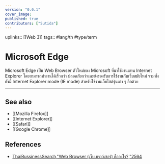 ```yaml
---
version: "0.0.1"
cover_image:
published: true
contributors: ["Sutida"]
---
```

uplinks:: [[Web 3]]
tags:: #lang/th #type/term

# Microsoft Edge
Microsoft Edge เป็น Web Browser ตัวใหม่ของ Microsoft ที่มาใช้งานแทน Internet Explorer โดยสามารถทำงานได้เร็วกว่า ปลอดภัยกว่าและยังรองรับการใช้งานกับเว็บสมัยใหม่ รวมทั้งยังมี Internet Explorer mode (IE mode) สำหรับใช้งานเว็บไซต์รุ่นเก่า ๆ อีกด้วย

---
## See also
- [[Mozilla Firefox]]
- [[Internet Explorer]]
- [[Safari]]
- [[Google Chrome]]
## References
- [ThaiBussinessSearch,"Web Browser (เว็บเบราว์เซอร์) คืออะไร?,"2564](https://www.thaibusinesssearch.com/marketing/web-browser/) 
